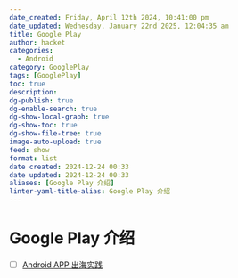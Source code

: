 ```yaml
---
date_created: Friday, April 12th 2024, 10:41:00 pm
date_updated: Wednesday, January 22nd 2025, 12:04:35 am
title: Google Play
author: hacket
categories:
  - Android
category: GooglePlay
tags: [GooglePlay]
toc: true
description: 
dg-publish: true
dg-enable-search: true
dg-show-local-graph: true
dg-show-toc: true
dg-show-file-tree: true
image-auto-upload: true
feed: show
format: list
date created: 2024-12-24 00:33
date updated: 2024-12-24 00:33
aliases: [Google Play 介绍]
linter-yaml-title-alias: Google Play 介绍
---
```


# Google Play 介绍

- [ ] [Android APP 出海实践](https://juejin.cn/post/7195374985077063739)
